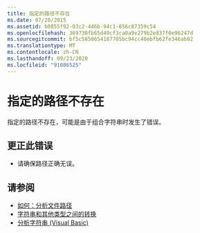 ```yaml
---
title: 指定的路径不存在
ms.date: 07/20/2015
ms.assetid: b0855f92-03c2-446b-94c1-856c87359c54
ms.openlocfilehash: 369730fb65d49cf3ca0a9e279b2e837f0e96247d
ms.sourcegitcommit: bf5c5850654187705bc94cc40ebfb62fe346ab02
ms.translationtype: MT
ms.contentlocale: zh-CN
ms.lasthandoff: 09/23/2020
ms.locfileid: "91086525"
---
```

# <a name="the-specified-path-does-not-exist"></a>指定的路径不存在

指定的路径不存在，可能是由于组合字符串时发生了错误。  
  
## <a name="to-correct-this-error"></a>更正此错误  
  
- 请确保路径正确无误。  
  
## <a name="see-also"></a>请参阅

- [如何：分析文件路径](../developing-apps/programming/drives-directories-files/how-to-parse-file-paths.md)
- [字符串和其他类型之间的转换](../programming-guide/language-features/data-types/conversions-between-strings-and-other-types.md)
- [分析字符串 (Visual Basic)](/previous-versions/visualstudio/visual-studio-2010/ms235224(v=vs.100))
